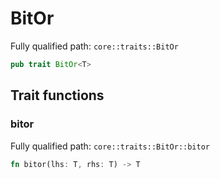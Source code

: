 # BitOr

Fully qualified path: `core::traits::BitOr`

```rust
pub trait BitOr<T>
```

## Trait functions

### bitor

Fully qualified path: `core::traits::BitOr::bitor`

```rust
fn bitor(lhs: T, rhs: T) -> T
```


